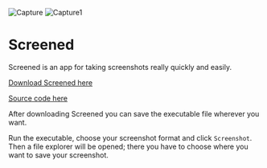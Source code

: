 ![Capture](https://user-images.githubusercontent.com/95244851/149912537-2f23a230-b53f-4006-ad2a-ec0985afc20d.PNG)
![Capture1](https://user-images.githubusercontent.com/95244851/149912543-de3788d8-bb97-4974-8d34-01d8f00d962e.PNG)
# Screened
Screened is an app for taking screenshots really quickly and easily.

[Download Screened here](https://github.com/k-ulyanov/Screened/releases)

[Source code here](https://github.com/k-ulyanov/Screened/blob/main/Screened.py)

After downloading Screened you can save the executable file wherever you want.

Run the executable, choose your screenshot format and click `Screenshot`. Then a file explorer will be opened; there you have to choose where you want to save your screenshot.
